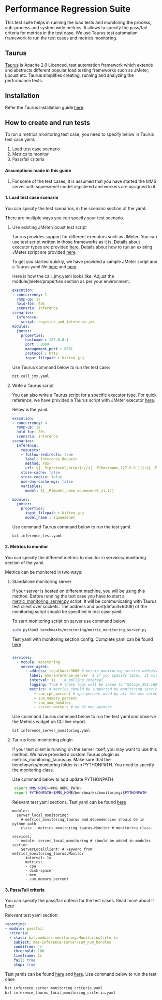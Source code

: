 # Performance Regression Suite

This test suite helps in running the load tests and monitoring the process, sub-process and system wide metrics. It allows to specify the pass/fail criteria for metrics in the test case.
We use Taurus test automation framework to run the test cases and metrics monitoring.


## Taurus

[Taurus](https://gettaurus.org) is Apache 2.0 Licenced, test automation framework which extends and abstracts
different popular load testing frameworks such as JMeter, Locust etc. Taurus simplifies creating, running and analyzing the 
performance tests.

## Installation
Refer the Taurus installation guide [here](https://gettaurus.org/install/Installation/).


## How to create and run tests
To run a metrics monitoring test case, you need to specify below in Taurus test case yaml.
1. Load test case scenario
2. Metrics to monitor
3. Pass/fail criteria

#### Assumptions made in this guide
1. For some of the test cases, it is assumed that you have started the MMS server with squeezenet model registered
 and workers are assigned to it.

#### 1. Load test case scenario
You can specify the test scenarios, in the scenario section of the yaml.

There are multiple ways you can specify your test scenario.
1. Use existing JMeter/locust test script

    Taurus provides support for different executors such as JMeter. You can use test script written in those frameworks as it is.
    Details about executor types are provided [here](https://gettaurus.org/docs/ExecutionSettings/).
    Details about how to run an existing JMeter script are provided [here](https://gettaurus.org/docs/JMeter/). 
    
    To get you started quickly, we have provided a sample JMeter script and a Taurus yaml file [here](tests/register_and_inference.jmx) and [here](tests/call_jmx.yaml) .
    
    Here is how the call_jmx.yaml looks like. Adjust the module/jmeter/properties section as per your environment. 
    
    ```yaml
    execution:
    - concurrency: 1
      ramp-up: 1s
      hold-for: 40s
      scenario: Inference
    scenarios:
      Inference:
        script: register_and_inference.jmx
    modules:
      jmeter:
        properties:
          hostname : 127.0.0.1
          port : 8080
          management_port : 8081
          protocol : http
          input_filepath : kitten.jpg
    
    ```
    
    Use Taurus command below to run the test case:
    
    ```bash
    bzt call_jmx.yaml
    ```

2. Write a Taurus script

    You can also write a Taurus script for a specific executor type.
    For quick reference, we have provided a Taurus script with JMeter executor [here](tests/inference.yaml).
    
    Below is the yaml. 
    
    ```yaml
    execution:
    - concurrency: 4
      ramp-up: 1s
      hold-for: 20s
      scenario: Inference
    scenarios:
      Inference:
        requests:
        - follow-redirects: true
          label: Inference Request
          method: POST
          url: ${__P(protocol,http)}://${__P(hostname,127.0.0.1)}:${__P(port,8080)}/predictions/${model}
        store-cache: false
        store-cookie: false
        use-dns-cache-mgr: false
        variables:
          model: ${__P(model_name,squeezenet_v1.1)}
    
    modules:
      jmeter:
        properties:
          input_filepath : kitten.jpg
          model_name : squeezenet
    
    ```

    Use command Taurus command below to run the test yaml.
    
    ```bash
    bzt inference_test.yaml
    ```

#### 2. Metrics to monitor
You can specify the different metrics to monitor in services/monitoring section of the yaml.

Metrics can be monitored in two ways:
1. Standalone monitoring server

    If your server is hosted on different machine, you will be using this method. Before running the test case
    you have to start a [metric_monitoring_server.py](metrics_monitoring_server.py) script. It will be communicating with Taurus test client over sockets.
    The address and port(default=9009) of the monitoring script should be specified in test case yaml. 
    
    To start monitoring script on server use command below:
    
    ```bash
    sudo python3 benchmarks/monitoring/metric_monitoring_server.py
    ```
    
    Test yaml with monitoring section config. Complete yaml can be found [here](tests/inference_server_monitoring.yaml)
    
    ```yaml 
    
    services:
      - module: monitoring
        server-agent:
          - address: localhost:9009 # metric monitoring service address
            label: mms-inference-server  # if you specify label, it will be used in reports instead of ip:port
            interval: 1s    # polling interval
            logging: True # those logs will be saved to "SAlogs_192.168.0.1_9009.csv" in the artifacts dir
            metrics: # metrics should be supported by monitoring service
              - sum_cpu_percent # cpu percent used by all the mms server processes and workers
              - sum_memory_percent
              - sum_num_handles
              - server_workers # no of mms workers
    ```
    
    Use command Taurus command below to run the test yaml and observe the Metrics widget on CLI live report.
    
    ```bash
    bzt inference_server_monitoring.yaml
    ```


2. Taurus local monitoring plugin

    If your test client is running on the server itself, you may want to use this method.
    We have provided a custom Taurus plugin as metrics_monitoring_taurus.py. Make sure that the benchmarks/monitoring folder 
    is in PYTHONPATH. You need to specify the monitoring class.
    
    Use command below to add update PYTHONPATH.
    
    ```bash
     export MMS_HOME=<MMS_HOME_PATH>
     export PYTHONPATH=$MMS_HOME/benchmarks/monitoring:$PYTHONPATH
    ```
    
    Relevant test yaml sections. Test yaml can be found [here](tests/inference_taurus_local_monitoring.yaml)
    
    ```
    modules:
      server_local_monitoring:
        # metrics_monitoring_taurus and dependencies should be in python path
        class : metrics_monitoring_taurus.Monitor # monitoring class.
    
    services:
      - module: server_local_monitoring # should be added in modules section
        ServerLocalClient: # keyword from metrics_monitoring_taurus.Monitor
        - interval: 1s
          metrics:
          - cpu
          - disk-space
          - mem
          - sum_memory_percent
    
    ```

#### 3. Pass/Fail criteria
You can specify the pass/fail criteria for the test cases.
Read more about it [here](https://gettaurus.org/docs/PassFail/)

Relevant test yaml section:
```yaml
reporting:
- module: passfail
  criteria:
  - class: bzt.modules.monitoring.MonitoringCriteria
    subject: mms-inference-server/sum_num_handles
    condition: '>'
    threshold: 180
    timeframe: 1s
    fail: true
    stop: true

```

Test yamls can be found [here](tests/inference_server_monitoring_criteria.yaml) and [here](tests/inference_taurus_local_monitoring_criteria.yaml).
Use command below to run the test case

```bash
bzt inference_server_monitoring_criteria.yaml
bzt inference_taurus_local_monitoring_criteria.yaml
```
